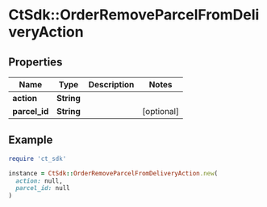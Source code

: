 # CtSdk::OrderRemoveParcelFromDeliveryAction

## Properties

| Name | Type | Description | Notes |
| ---- | ---- | ----------- | ----- |
| **action** | **String** |  |  |
| **parcel_id** | **String** |  | [optional] |

## Example

```ruby
require 'ct_sdk'

instance = CtSdk::OrderRemoveParcelFromDeliveryAction.new(
  action: null,
  parcel_id: null
)
```

